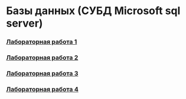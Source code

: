 # Базы данных (СУБД Microsoft sql server)

### [Лабораторная работа 1](https://github.com/ForwardMoth/ITMO_term/blob/main/lab1.md)

### [Лабораторная работа 2](https://github.com/ForwardMoth/ITMO_term/blob/main/lab2.md)

### [Лабораторная работа 3](https://github.com/ForwardMoth/ITMO_term/blob/main/lab3.md)

### [Лабораторная работа 4](https://github.com/ForwardMoth/ITMO_term/blob/main/lab4.md)
